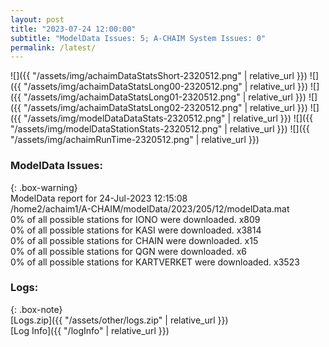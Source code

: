 ```yaml
---
layout: post
title: "2023-07-24 12:00:00"
subtitle: "ModelData Issues: 5; A-CHAIM System Issues: 0"
permalink: /latest/
---
```


![]({{ "/assets/img/achaimDataStatsShort-2320512.png" | relative_url }})
![]({{ "/assets/img/achaimDataStatsLong00-2320512.png" | relative_url }})
![]({{ "/assets/img/achaimDataStatsLong01-2320512.png" | relative_url }})
![]({{ "/assets/img/achaimDataStatsLong02-2320512.png" | relative_url }})
![]({{ "/assets/img/modelDataDataStats-2320512.png" | relative_url }})
![]({{ "/assets/img/modelDataStationStats-2320512.png" | relative_url }})
![]({{ "/assets/img/achaimRunTime-2320512.png" | relative_url }})


### ModelData Issues:  
  
{: .box-warning}  
 ModelData report for 24-Jul-2023 12:15:08   
 /home2/achaim1/A-CHAIM/modelData/2023/205/12/modelData.mat   
 0% of all possible stations for IONO were downloaded. x809   
 0% of all possible stations for KASI were downloaded. x3814   
 0% of all possible stations for CHAIN were downloaded. x15   
 0% of all possible stations for QGN were downloaded. x6   
 0% of all possible stations for KARTVERKET were downloaded. x3523   
  


### Logs:  
  
{: .box-note}  
[Logs.zip]({{ "/assets/other/logs.zip" | relative_url }})  
[Log Info]({{ "/logInfo" | relative_url }})  
